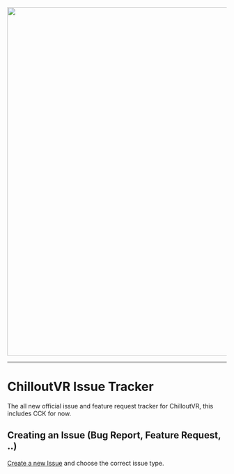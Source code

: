 <center><div align="center">

<img width="800px" src="https://i.imgur.com/IBFOtti.png" />

---

</div></center>

# ChilloutVR Issue Tracker
The all new official issue and feature request tracker for ChilloutVR, this includes CCK for now.

## Creating an Issue (Bug Report, Feature Request, ..)

[Create a new Issue](https://github.com/Alpha-Blend-Interactive/ChilloutVR/issues/new/choose) and choose the correct issue type.
